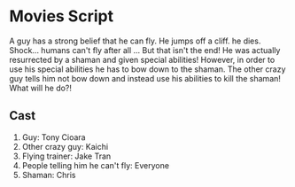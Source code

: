 # Movies Script

A guy has a strong belief that he can fly. He jumps off a cliff. he dies. Shock... humans can't fly after all ...
But that isn't the end! He was actually resurrected by a shaman and given special abilities! However, in order to use his special abilities he has to bow down to the shaman. The other crazy guy tells him not bow down and instead use his abilities to kill the shaman! What will he do?!

## Cast

1. Guy: Tony Cioara
2. Other crazy guy: Kaichi
3. Flying trainer: Jake Tran
4. People telling him he can't fly: Everyone
5. Shaman: Chris
